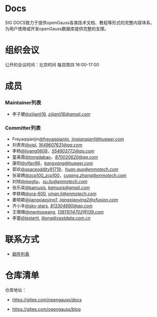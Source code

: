 

# Docs

SIG DOCS致力于提供openGauss各类技术文档、教程等形式的完整内容体系，为用户使用或开发openGauss数据库提供完整的支撑。


# 组织会议

公开的会议时间：北京时间 每双周四 16:00-17:00

# 成员


### Maintainer列表

- 李子健[@zijianli16](https://gitee.com/zijianli16), *zijianli16@gmail.com*

### Committer列表
- Freyaqqianjin[@freyaqqianjin](https://gitee.com/freyaqqianjin), *jinqianqian1@huawei.com*
- 刘贵宾[@vipl](https://gitee.com/vipl), *1649607631@qq.com*
- 李杨[@liyang0608](https://gitee.com/liyang0608)，*554903772@qq.com*
- 童美霞[@tongdabao](https://gitee.com/tongdabao)，*870020620@qq.com*
- 康阳[@ylfan96](https://gitee.com/ylfan96)，*kangyang@huawei.com*
- 郭欢[@spaceoddity91719](https://gitee.com/spaceoddity91719)，*huan.guo@enmotech.com*
- 张翠娉[@zcp100_zcp100](https://gitee.com/zcp100_zcp100)，*cuiping.zhang@enmotech.com*
- 刘旭[@mogliu](https://gitee.com/mogliu)，*xu.liu@enmotech.com*
- 张乐奕[@kamusis](https://gitee.com/kamusis), *kamusis@gmail.com*
- 李轶楠[@ora-600](https://gitee.com/ora-600), *yinan.li@enmotech.com*
- 姜晓颖[@jiangxiaoying1](https://gitee.com/jiangxiaoying1), *jiangxiaoying2@xfusion.com*
- 齐小丰[@sky-stars](https://gitee.com/sky-stars), *813304690@qq.com*
- 王珊珊[@mentoswang](https://gitee.com/mentoswang), *13811014702@139.com*
- 李童[@lestertt](https://gitee.com/lestertt), *litong@vastdata.com.cn*

# 联系方式

- [邮件列表](https://mailweb.opengauss.org/postorius/lists/docs.opengauss.org/)


# 仓库清单

仓库地址：

- https://gitee.com/opengauss/docs

- https://gitee.com/opengauss/blog

